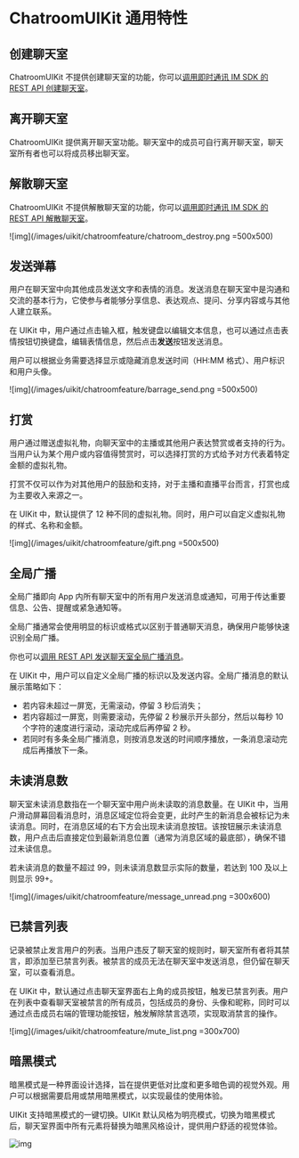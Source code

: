 # ChatroomUIKit 通用特性

<Toc />

## 创建聊天室  

ChatroomUIKit 不提供创建聊天室的功能，你可以[调用即时通讯 IM SDK 的 REST API 创建聊天室](/document/server-side/chatroom.html#创建聊天室)。

<ImageGallery>
  <ImageItem src="/images/uikit/chatroomfeature/chatroom_create.png" title="聊天室创建" />
</ImageGallery>

## 离开聊天室

ChatroomUIKit 提供离开聊天室功能。聊天室中的成员可自行离开聊天室，聊天室所有者也可以将成员移出聊天室。

<ImageGallery>
  <ImageItem src="/images/uikit/chatroomfeature/chatroom_create.png" title="聊天室创建" />
  <ImageItem src="/images/uikit/chatroomfeature/chatroom_destroy.png" title="聊天室销毁" />
</ImageGallery>


## 解散聊天室

ChatroomUIKit 不提供解散聊天室的功能，你可以[调用即时通讯 IM SDK 的 REST API 解散聊天室](/document/server-side/chatroom.html#解散聊天室)。

![img](/images/uikit/chatroomfeature/chatroom_destroy.png =500x500)

## 发送弹幕

用户在聊天室中向其他成员发送文字和表情的消息。发送消息在聊天室中是沟通和交流的基本行为，它使参与者能够分享信息、表达观点、提问、分享内容或与其他人建立联系。

在 UIKit 中，用户通过点击输入框，触发键盘以编辑文本信息，也可以通过点击表情按钮切换键盘，编辑表情信息，然后点击**发送**按钮发送消息。

用户可以根据业务需要选择显示或隐藏消息发送时间（HH:MM 格式）、用户标识和用户头像。

![img](/images/uikit/chatroomfeature/barrage_send.png =500x500)

## 打赏

用户通过赠送虚拟礼物，向聊天室中的主播或其他用户表达赞赏或者支持的行为。当用户认为某个用户或内容值得赞赏时，可以选择打赏的方式给予对方代表着特定金额的虚拟礼物。

打赏不仅可以作为对其他用户的鼓励和支持，对于主播和直播平台而言，打赏也成为主要收入来源之一。

在 UIKit 中，默认提供了 12 种不同的虚拟礼物。同时，用户可以自定义虚拟礼物的样式、名称和金额。

![img](/images/uikit/chatroomfeature/gift.png =500x500)

## 全局广播

全局广播即向 App 内所有聊天室中的所有用户发送消息或通知，可用于传达重要信息、公告、提醒或紧急通知等。

全局广播通常会使用明显的标识或格式以区别于普通聊天消息，确保用户能够快速识别全局广播。

你也可以[调用 REST API 发送聊天室全局广播消息](/document/server-side/message_chatroom.html#发送聊天室全局广播消息)。

在 UIKit 中，用户可以自定义全局广播的标识以及发送内容。全局广播消息的默认展示策略如下：

- 若内容未超过一屏宽，无需滚动，停留 3 秒后消失； 
- 若内容超过一屏宽，则需要滚动，先停留 2 秒展示开头部分，然后以每秒 10 个字符的速度进行滚动，滚动完成后再停留 2 秒。
- 若同时有多条全局广播消息，则按消息发送的时间顺序播放，一条消息滚动完成后再播放下一条。

<ImageGallery>
  <ImageItem src="/images/uikit/chatroomfeature/global_broadcast.png" title="全局广播" />
</ImageGallery>

## 未读消息数

聊天室未读消息数指在一个聊天室中用户尚未读取的消息数量。在 UIKit 中，当用户滑动屏幕回看消息时，消息区域定位将会变更，此时产生的新消息会被标记为未读消息。同时，在消息区域的右下方会出现未读消息按钮。该按钮展示未读消息数，用户点击后直接定位到最新消息位置（通常为消息区域的最底部），确保不错过未读信息。

若未读消息的数量不超过 99，则未读消息数显示实际的数量，若达到 100 及以上则显示 99+。

![img](/images/uikit/chatroomfeature/message_unread.png =300x600)

## 已禁言列表

记录被禁止发言用户的列表。当用户违反了聊天室的规则时，聊天室所有者将其禁言，即添加至已禁言列表。被禁言的成员无法在聊天室中发送消息，但仍留在聊天室，可以查看消息。

在 UIKit 中，默认通过点击聊天室界面右上角的成员按钮，触发已禁言列表。用户在列表中查看聊天室被禁言的所有成员，包括成员的身份、头像和昵称，同时可以通过点击成员右端的管理功能按钮，触发解除禁言选项，实现取消禁言的操作。

![img](/images/uikit/chatroomfeature/mute_list.png =300x700)

## 暗黑模式

暗黑模式是一种界面设计选择，旨在提供更低对比度和更多暗色调的视觉外观。用户可以根据需要启用或禁用暗黑模式，以实现最佳的使用体验。

UIKit 支持暗黑模式的一键切换。UIKit 默认风格为明亮模式，切换为暗黑模式后，聊天室界面中所有元素将替换为暗黑风格设计，提供用户舒适的视觉体验。

![img](/images/uikit/chatroomfeature/dark_mode.png)







